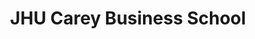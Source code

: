 ---
layout: project
title: 'JHU Carey Business School'
permalink: /work/jhu-carey
website_url: 'https://carey.jhu.edu/'
responsibilities: 'ExpressionEngine'
gallery_images: 
  - '/assets/img/carey-1.png'
---